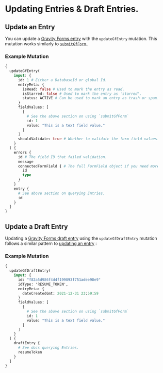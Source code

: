 # Updating Entries & Draft Entries.

## Update an Entry

You can update a [Gravity Forms entry](https://docs.gravityforms.com/entry-object/) with the `updateGfEntry` mutation. This mutation works similarly to [ `submitGfForm` ](submitting-forms.md).

### Example Mutation

```graphql
{
  updateGfEntry(
    input: {
      id: 1 # Either a DatabaseId or global Id.
      entryMeta: {
        isRead: false # Used to mark the entry as read.
        isStarred: false # Used to mark the entry as 'starred'.
        status: ACTIVE # Can be used to mark an entry as trash or spam.
      }
      fieldValues: [
        {
          # See the above section on using `submitGfForm`
          id: 1
          value: "This is a text field value."
        }
      ]
      shouldValidate: true # Whether to validate the form field values.
    }
  ) {
    errors {
      id # The field ID that failed validation.
      message
      connectedFormField { # The full FormField object if you need more info.
        id
        type
      }
    }
    entry {
      # See above section on querying Entries.
      id
    }
  }
}
```

## Update a Draft Entry

Updating a [Gravity Forms draft entry](https://docs.gravityforms.com/database-storage-structure-reference/#wp-gf-draft-submissions) using the `updateGfDraftEntry` mutation follows a similar pattern to [updating an entry](#update-an-entry) :

### Example Mutation

```graphql
{
  updateGfDraftEntry(
    input: {
      id: "f82a5d986f4d4f199893f751adee98e9"
      idType: 'RESUME_TOKEN',
      entryMeta: {
        dateCreatedGmt: 2021-12-31 23:59:59
      }
      fieldValues: [
        {
          # See the above section on using `submitGfForm`
          id: 1
          value: "This is a text field value."
        }
      ]
    }
  ) {
    draftEntry {
      # See docs querying Entries.
      resumeToken
    }
  }
}
```
